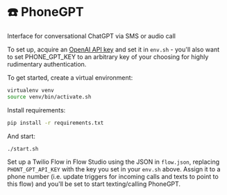 # ☎️ PhoneGPT

Interface for conversational ChatGPT via SMS or audio call

To set up, acquire an [OpenAI API key](https://platform.openai.com/account/api-keys) and set it in `env.sh` - you'll also want to set PHONE_GPT_KEY to an arbitrary key of your choosing for highly rudimentary authentication.

To get started, create a virtual environment:
```bash
virtualenv venv
source venv/bin/activate.sh
```

Install requirements:
```bash
pip install -r requirements.txt
```

And start:
```bash
./start.sh
```

Set up a Twilio Flow in Flow Studio using the JSON in `flow.json`, replacing `PHONT_GPT_API_KEY` with the key you set in your `env.sh` above.  Assign it to a phone number (i.e. update triggers for incoming calls and texts to point to this flow) and you'll be set to start texting/calling PhoneGPT.
